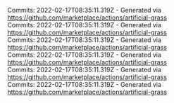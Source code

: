 Commits: 2022-02-17T08:35:11.319Z - Generated via https://github.com/marketplace/actions/artificial-grass
<br>
Commits: 2022-02-17T08:35:11.319Z - Generated via https://github.com/marketplace/actions/artificial-grass
<br>
Commits: 2022-02-17T08:35:11.319Z - Generated via https://github.com/marketplace/actions/artificial-grass
<br>
Commits: 2022-02-17T08:35:11.319Z - Generated via https://github.com/marketplace/actions/artificial-grass
<br>
Commits: 2022-02-17T08:35:11.319Z - Generated via https://github.com/marketplace/actions/artificial-grass
<br>
Commits: 2022-02-17T08:35:11.319Z - Generated via https://github.com/marketplace/actions/artificial-grass
<br>
